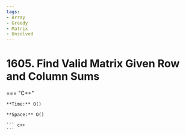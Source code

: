 ```yaml
---
tags:
- Array
- Greedy
- Matrix
- Unsolved
---
```



# 1605. Find Valid Matrix Given Row and Column Sums

=== "C++"

    **Time:** O()

    **Space:** O()

    ``` c++
    ```